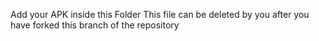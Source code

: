 Add your APK inside this Folder
This file can be deleted by you after you have forked this branch of the repository
